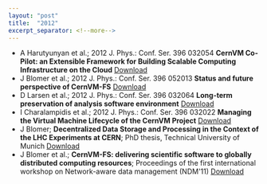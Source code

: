 ```yaml
---
layout: "post"
title:  "2012"
excerpt_separator: <!--more-->
---
```


- A Harutyunyan et al.; 2012 J. Phys.: Conf. Ser. 396 032054 **CernVM Co-Pilot: an Extensible Framework for Building Scalable Computing Infrastructure on the Cloud** [Download](http://iopscience.iop.org/1742-6596/396/3/032054)
- J Blomer et al.; 2012 J. Phys.: Conf. Ser. 396 052013 **Status and future perspective of CernVM-FS** [Download](http://iopscience.iop.org/1742-6596/396/5/052013)
- D Larsen et al.; 2012 J. Phys.: Conf. Ser. 396 032064 **Long-term preservation of analysis software environment** [Download](http://iopscience.iop.org/1742-6596/396/3/032064)
- I Charalampidis et al.; 2012 J. Phys.: Conf. Ser. 396 032022 **Managing the Virtual Machine Lifecycle of the CernVM Project** [Download](http://iopscience.iop.org/1742-6596/396/3/032022)
- J Blomer; **Decentralized Data Storage and Processing in the Context of the LHC Experiments at CERN**; PhD thesis, Technical University of Munich [Download](http://cdsweb.cern.ch/record/1462821/files/CERN-THESIS-2011-251.pdf)
- J Blomer et al.; **CernVM-FS: delivering scientific software to globally distributed computing resources**; Proceedings of the first international workshop on Network-aware data management (NDM'11) [Download](https://dl.acm.org/citation.cfm?id=2110217.2110225)



<!--more-->
